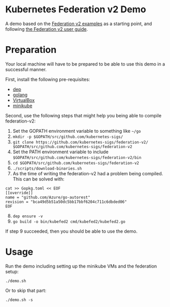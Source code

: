 # Kubernetes Federation v2 Demo

A demo based on the [Federation v2 examples](https://github.com/kubernetes-sigs/federation-v2/tree/master/example) as a starting point, and following [the Federation v2 user guide](https://github.com/kubernetes-sigs/federation-v2/blob/master/docs/userguide.md).

# Preparation

Your local machine will have to be prepared to be able to use this demo in a successful manner.

First, install the following pre-requisites:

* [dep](https://github.com/golang/dep)
* [golang](https://golang.org/)
* [VirtualBox](https://www.virtualbox.org/)
* [minikube](https://github.com/kubernetes/minikube)

Second, use the following steps that might help you being able to compile federation-v2:

1. Set the GOPATH environment variable to something like `~/go`
2. `mkdir -p $GOPATH/src/github.com/kubernetes-sigs/`
3. `git clone https://github.com/kubernetes-sigs/federation-v2/ $GOPATH/src/github.com/kubernetes-sigs/federation-v2`
4. Set the PATH environment variable to include `$GOPATH/src/github.com/kubernetes-sigs/federation-v2/bin`
5. `cd $GOPATH/src/github.com/kubernetes-sigs/federation-v2`
6. `./scripts/download-binaries.sh`
7. As the time of writing the federation-v2 had a problem being compiled. This can be solved with:

```
cat >> Gopkg.toml << EOF
[[override]]
name = "github.com/Azure/go-autorest"
revision = "bca49d5b51a50dc5bb17bbf6204c711c6dbded06"
EOF
```

8. `dep ensure -v`
9. `go build -o bin/kubefed2 cmd/kubefed2/kubefed2.go`

If step 9 succeeded, then you should be able to use the demo.

# Usage

Run the demo including setting up the minikube VMs and the federation setup:

    ./demo.sh

Or to skip that part:

    ./demo.sh -s
